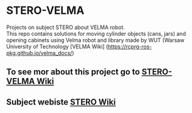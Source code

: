 # STERO-VELMA
Projects on subject STERO about VELMA robot.   
This repo contains solutions for moving cylinder objects (cans, jars) and opening cabinets using Velma robot and library made by WUT (Warsaw University of Technology [VELMA Wiki] (https://rcprg-ros-pkg.github.io/velma_docs/)
## To see mor about this project go to [STERO- VELMA Wiki](https://github.com/czogran/STERO-VELMA/wiki)
## Subject webiste [STERO Wiki](https://www.robotyka.ia.pw.edu.pl/redmine/projects/sterowania-i-symulacja-robotow-students-wiki/wiki)
